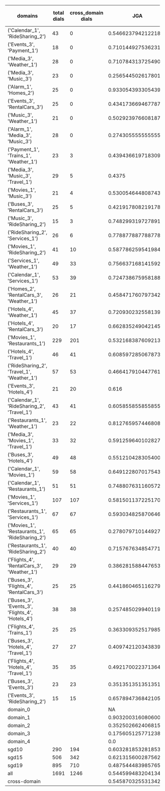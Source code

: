 | domains                                          |   total dials |   cross_domain dials | JGA                 | RSA                | TA                 | CDTA                 |   total turns |   cross-domain turns |
|--------------------------------------------------|---------------|----------------------|---------------------|--------------------|--------------------|----------------------|---------------|----------------------|
| ('Calendar_1', 'RideSharing_2')                  |            43 |                    0 | 0.5466237942122186  | 0.8477276524644948 | 0.8617363344051447 | NA                   |           311 |                    0 |
| ('Events_3', 'Payment_1')                        |            18 |                    0 | 0.7101449275362319  | 0.9409946558187764 | 0.8695652173913043 | NA                   |           207 |                    0 |
| ('Media_3', 'Weather_1')                         |            28 |                    0 | 0.7107843137254902  | 0.8993891797556719 | 0.9264705882352942 | NA                   |           204 |                    0 |
| ('Media_3', 'Music_3')                           |            23 |                    0 | 0.25654450261780104 | 0.6612951139487451 | 0.7068062827225131 | NA                   |           191 |                    0 |
| ('Alarm_1', 'Homes_2')                           |            25 |                    0 | 0.9330543933054394  | 0.9880795739348373 | 0.9790794979079498 | NA                   |           239 |                    0 |
| ('Events_3', 'RentalCars_3')                     |            25 |                    0 | 0.4341736694677871  | 0.8882949240302179 | 0.7703081232492998 | NA                   |           357 |                    0 |
| ('Music_3', 'Weather_1')                         |            21 |                    0 | 0.5029239766081871  | 0.7819164475606186 | 0.8947368421052632 | NA                   |           171 |                    0 |
| ('Alarm_1', 'Media_3', 'Music_3')                |            28 |                    0 | 0.2743055555555556  | 0.6653825575173887 | 0.7604166666666666 | NA                   |           288 |                    0 |
| ('Payment_1', 'Trains_1', 'Weather_1')           |            23 |                    3 | 0.4394366197183099  | 0.7901841822894455 | 0.8253521126760563 | 0.3333333333333333   |           355 |                    3 |
| ('Media_3', 'Music_3', 'Travel_1')               |            29 |                    5 | 0.4375              | 0.8510217908038078 | 0.7786458333333334 | 0.0                  |           384 |                    5 |
| ('Movies_1', 'Music_3')                          |            21 |                    4 | 0.5300546448087432  | 0.855703794927933  | 0.819672131147541  | 0.0                  |           183 |                    4 |
| ('Buses_3', 'RentalCars_3')                      |            25 |                    5 | 0.42191780821917807 | 0.8865754641958614 | 0.7643835616438356 | 0.0                  |           365 |                    5 |
| ('Music_3', 'RideSharing_2')                     |            15 |                    3 | 0.7482993197278912  | 0.9369469773725093 | 0.8707482993197279 | 0.0                  |           147 |                    3 |
| ('RideSharing_2', 'Services_1')                  |            26 |                    6 | 0.7788778877887789  | 0.9548363095238097 | 0.9075907590759076 | 0.0                  |           303 |                    6 |
| ('Movies_1', 'RideSharing_2')                    |            41 |                   10 | 0.5877862595419847  | 0.9101937190646863 | 0.8600508905852418 | 0.0                  |           393 |                   10 |
| ('Services_1', 'Weather_1')                      |            49 |                   33 | 0.7566371681415929  | 0.9407165213503244 | 0.8849557522123894 | 0.5625               |           452 |                   48 |
| ('Calendar_1', 'Services_1')                     |            53 |                   39 | 0.7247386759581882  | 0.9322060875632306 | 0.8885017421602788 | 0.4489795918367347   |           574 |                   49 |
| ('Homes_2', 'RentalCars_3', 'Weather_1')         |            26 |                   21 | 0.4584717607973422  | 0.8873376623376623 | 0.7574750830564784 | 0.5                  |           301 |                   22 |
| ('Hotels_4', 'Weather_1')                        |            45 |                   37 | 0.7209302325581395  | 0.93585335175737   | 0.8858350951374208 | 0.35135135135135137  |           473 |                   37 |
| ('Hotels_4', 'RentalCars_3')                     |            20 |                   17 | 0.6628352490421456  | 0.930051084569157  | 0.8888888888888888 | 0.4117647058823529   |           261 |                   17 |
| ('Movies_1', 'Restaurants_1')                    |           229 |                  201 | 0.5321683876092137  | 0.8954065465965284 | 0.7716441620333598 | 0.15985130111524162  |          2518 |                  269 |
| ('Hotels_4', 'Travel_1')                         |            46 |                   41 | 0.6085972850678733  | 0.8902632787202169 | 0.8371040723981901 | 0.5609756097560976   |           442 |                   41 |
| ('RideSharing_2', 'Travel_1', 'Weather_1')       |            57 |                   53 | 0.4664179104477612  | 0.8570637932592391 | 0.7873134328358209 | 0.2692307692307692   |           536 |                   78 |
| ('Events_3', 'Hotels_4')                         |            21 |                   20 | 0.616               | 0.9206466412162616 | 0.828              | 0.6                  |           250 |                   20 |
| ('Calendar_1', 'RideSharing_2', 'Travel_1')      |            43 |                   41 | 0.6058558558558559  | 0.8840617913832209 | 0.8558558558558559 | 0.0                  |           444 |                   41 |
| ('Restaurants_1', 'Weather_1')                   |            23 |                   22 | 0.8127659574468085  | 0.9521910188576855 | 0.8936170212765957 | 0.17391304347826086  |           235 |                   23 |
| ('Media_3', 'Movies_1', 'Travel_1')              |            33 |                   32 | 0.5912596401028277  | 0.9081367195248605 | 0.8894601542416453 | 0.59375              |           389 |                   32 |
| ('Buses_3', 'Hotels_4')                          |            49 |                   48 | 0.5512104283054003  | 0.9167347769017702 | 0.8491620111731844 | 0.14583333333333334  |           537 |                   48 |
| ('Calendar_1', 'Movies_1')                       |            59 |                   58 | 0.6491228070175439  | 0.915966449547154  | 0.8070175438596491 | 0.13043478260869565  |           570 |                   69 |
| ('Calendar_1', 'Restaurants_1')                  |            51 |                   51 | 0.7488076311605724  | 0.9456739108254264 | 0.8823529411764706 | 0.45                 |           629 |                   60 |
| ('Movies_1', 'Services_1')                       |           107 |                  107 | 0.5815011372251706  | 0.9133622163033942 | 0.8066717210007581 | 0.30808080808080807  |          1319 |                  198 |
| ('Restaurants_1', 'Services_1')                  |            67 |                   67 | 0.5930348258706468  | 0.9191582251767438 | 0.8109452736318408 | 0.16666666666666666  |          1005 |                  132 |
| ('Movies_1', 'Restaurants_1', 'RideSharing_2')   |            65 |                   65 | 0.27807971014492755 | 0.8481848563238027 | 0.7001811594202898 | 0.13872832369942195  |          1104 |                  173 |
| ('Restaurants_1', 'RideSharing_2')               |            40 |                   40 | 0.7157676348547718  | 0.9428970357696056 | 0.8713692946058091 | 0.0                  |           482 |                   40 |
| ('Flights_4', 'RentalCars_3', 'Weather_1')       |            29 |                   29 | 0.3862815884476534  | 0.8430593622901313 | 0.7328519855595668 | 0.26785714285714285  |           277 |                   56 |
| ('Buses_3', 'Flights_4', 'RentalCars_3')         |            25 |                   25 | 0.4418604651162791  | 0.8479669037907382 | 0.6810631229235881 | 0.0851063829787234   |           301 |                   47 |
| ('Buses_3', 'Events_3', 'Flights_4', 'Hotels_4') |            38 |                   38 | 0.25748502994011974 | 0.7732377479301639 | 0.6497005988023952 | 0.1590909090909091   |           668 |                  132 |
| ('Flights_4', 'Trains_1')                        |            25 |                   25 | 0.36330935251798563 | 0.8488347898460258 | 0.7410071942446043 | 0.0                  |           278 |                   25 |
| ('Buses_3', 'Hotels_4', 'Travel_1')              |            27 |                   27 | 0.40974212034383956 | 0.8829026875901876 | 0.7593123209169055 | 0.14814814814814814  |           349 |                   54 |
| ('Flights_4', 'Hotels_4', 'Travel_1')            |            35 |                   35 | 0.49217002237136465 | 0.9001374763669847 | 0.756152125279642  | 0.19117647058823528  |           447 |                   68 |
| ('Buses_3', 'Events_3')                          |            23 |                   23 | 0.35135135135135137 | 0.8474509837605071 | 0.7799227799227799 | 0.0                  |           259 |                   23 |
| ('Events_3', 'RideSharing_2')                    |            15 |                   15 | 0.6578947368421053  | 0.9029183201058198 | 0.8486842105263158 | 0.0                  |           152 |                   15 |
| domain_0                                         |               |                      | NA                  | NA                 | NA                 | NA                   |             0 |                    0 |
| domain_1                                         |               |                      | 0.9032003160806006  | 0.9598494294167391 | 0.9531147109179507 | NA                   |          7593 |                    0 |
| domain_2                                         |               |                      | 0.35250266240681577 | 0.8581556009000295 | 0.7162939297124601 | 0.26112956810631227  |          9390 |                 1505 |
| domain_3                                         |               |                      | 0.17560512577123874 | 0.8116077093972878 | 0.702420503084955  | 0.030612244897959183 |          2107 |                  294 |
| domain_4                                         |               |                      | 0.0                 | 0.6875879198902276 | 0.6307692307692307 | 0.2222222222222222   |           260 |                   54 |
| sgd10                                            |           290 |                  194 | 0.6032818532818532  | 0.8969924519924516 | 0.8371943371943372 | 0.3677685950413223   |          3108 |                  242 |
| sgd15                                            |           506 |                  342 | 0.6213156002875629  | 0.8986217213391763 | 0.8445363048166786 | 0.21238938053097345  |          5564 |                  452 |
| sgd19                                            |           895 |                  710 | 0.4875444839857651  | 0.87916285766953   | 0.7778610226634202 | 0.19758412424503882  |         10678 |                 1159 |
| all                                              |          1691 |                 1246 | 0.5445994832041343  | 0.8876069289187223 | 0.8065633074935401 | 0.2234214786832164   |         19350 |                 1853 |
| cross-domain                                     |               |                      | 0.5458703255313425  | 0.8955233019868928 | 0.7982243744955609 | 0.2234214786832164   |         14868 |                 1853 |
